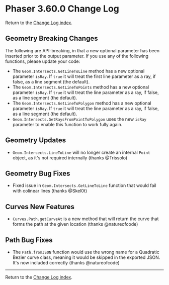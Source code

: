 # Phaser 3.60.0 Change Log

Return to the [Change Log index](CHANGELOG-v3.60.md).

## Geometry Breaking Changes

The following are API-breaking, in that a new optional parameter has been inserted prior to the output parameter. If you use any of the following functions, please update your code:

* The `Geom.Intersects.GetLineToLine` method has a new optional parameter `isRay`. If `true` it will treat the first line parameter as a ray, if false, as a line segment (the default).
* The `Geom.Intersects.GetLineToPoints` method has a new optional parameter `isRay`. If `true` it will treat the line parameter as a ray, if false, as a line segment (the default).
* The `Geom.Intersects.GetLineToPolygon` method has a new optional parameter `isRay`. If `true` it will treat the line parameter as a ray, if false, as a line segment (the default).
* `Geom.Intersects.GetRaysFromPointToPolygon` uses the new `isRay` parameter to enable this function to work fully again.

## Geometry Updates

* `Geom.Intersects.LineToLine` will no longer create an internal `Point` object, as it's not required internally (thanks @Trissolo)

## Geometry Bug Fixes

* Fixed issue in `Geom.Intersects.GetLineToLine` function that would fail with colinear lines (thanks @Skel0t)

## Curves New Features

* `Curves.Path.getCurveAt` is a new method that will return the curve that forms the path at the given location (thanks @natureofcode)

## Path Bug Fixes

* The `Path.fromJSON` function would use the wrong name for a Quadratic Bezier curve class, meaning it would be skipped in the exported JSON. It's now included correctly (thanks @natureofcode)

---------------------------------------

Return to the [Change Log index](CHANGELOG-v3.60.md).
